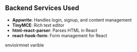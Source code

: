## Backend Services Used

- **Appwrite**: Handles login, signup, and content management
- **TinyMCE**: Rich text editor
- **html-react-parser**: Parses HTML in React
- **react-hook-form**: Form management for React

envioirmnet varible


